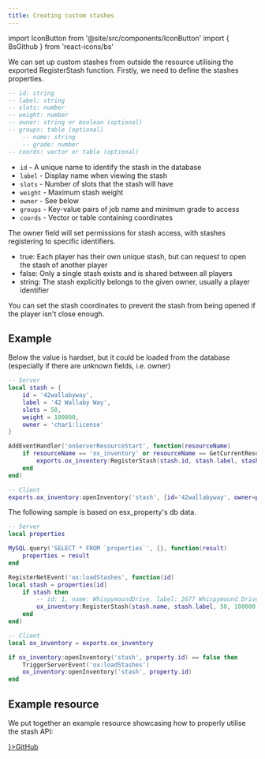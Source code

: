 ```yaml
---
title: Creating custom stashes
---
```


import IconButton from '@site/src/components/IconButton'
import { BsGithub } from 'react-icons/bs'

We can set up custom stashes from outside the resource utilising the exported RegisterStash function. Firstly, we need to define the stashes properties.  

```lua
-- id: string
-- label: string
-- slots: number
-- weight: number
-- owner: string or boolean (optional)
-- groups: table (optional)
    -- name: string
    -- grade: number
-- coords: vector or table (optional)
```

- `id` - A unique name to identify the stash in the database
- `label` - Display name when viewing the stash
- `slots` - Number of slots that the stash will have
- `weight` - Maximum stash weight
- `owner` - See below
- `groups` - Key-value pairs of job name and minimum grade to access
- `coords` - Vector or table containing coordinates

The owner field will set permissions for stash access, with stashes registering to specific identifiers.
- true: Each player has their own unique stash, but can request to open the stash of another player
- false: Only a single stash exists and is shared between all players
- string: The stash explicitly belongs to the given owner, usually a player identifier

You can set the stash coordinates to prevent the stash from being opened if the player isn't close enough.

## Example

Below the value is hardset, but it could be loaded from the database (especially if there are unknown fields, i.e. owner)
```lua
-- Server
local stash = {
    id = '42wallabyway',
    label = '42 Wallaby Way',
    slots = 50,
    weight = 100000,
    owner = 'char1:license'
}

AddEventHandler('onServerResourceStart', function(resourceName)
    if resourceName == 'ox_inventory' or resourceName == GetCurrentResourceName() then
        exports.ox_inventory:RegisterStash(stash.id, stash.label, stash.slots, stash.weight, stash.owner)
    end
end)

-- Client
exports.ox_inventory:openInventory('stash', {id='42wallabyway', owner=property.owner})
```

The following sample is based on esx_property's db data.
```lua
-- Server
local properties

MySQL.query('SELECT * FROM `properties`', {}, function(result)
    properties = result
end

RegisterNetEvent('ox:loadStashes', function(id)
local stash = properties[id]
    if stash then
        -- id: 1, name: WhispymoundDrive, label: 2677 Whispymound Drive, coords: {"x":118.748,"y":566.573,"z":175.697}
        ox_inventory:RegisterStash(stash.name, stash.label, 50, 100000, true, false, json.encode(stash.room_menu))
    end
end)

-- Client
local ox_inventory = exports.ox_inventory

if ox_inventory:openInventory('stash', property.id) == false then
    TriggerServerEvent('ox:loadStashes')
    ox_inventory:openInventory('stash', property.id)
end
```

## Example resource

We put together an example resource showcasing how to properly utilise the stash API:

<div style={{width: 'fit-content'}}>
    <a href="https://www.github.com/overextended/ox_inventory_examples">
        <IconButton side='left' icon={<BsGithub/>}>GitHub</IconButton>
    </a>
</div>
